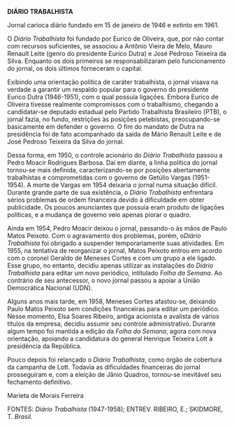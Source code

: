 **DIÁRIO TRABALHISTA**

Jornal carioca diário fundado em 15 de janeiro de 1946 e extinto em
1961.

O *Diário Trabalhista* foi fundado por Eurico de Oliveira, que, por não
contar com recursos suficientes, se associou a Antônio Vieira de Melo,
Mauro Renault Leite (genro do presidente Eurico Dutra) e José Pedroso
Teixeira da Silva. Enquanto os dois primeiros se responsabilizaram pelo
funcionamento do jornal, os dois últimos forneceram o capital.

Exibindo uma orientação política de caráter trabalhista, o jornal visava
na verdade a garantir um respaldo popular para o governo do presidente
Eurico Dutra (1946-1951), com o qual possuía ligações. Embora Eurico de
Oliveira tivesse realmente compromissos com o trabalhismo, chegando a
candidatar-se deputado estadual pelo Partido Trabalhista Brasileiro
(PTB), o jornal fazia, no fundo, restrições às posições petebistas,
preocupando-se basicamente em defender o governo. O fim do mandato de
Dutra na presidência foi de fato acompanhado da saída de Mário Renault
Leite e de José Pedroso Teixeira da Silva do jornal.

Dessa forma, em 1950, o controle acionário do *Diário Trabalhista*
passou a Pedro Moacir Rodrigues Barbosa. Daí em diante, a linha política
do jornal tornou-se mais definida, caracterizando-se por posições
abertamente trabalhistas e comprometidas com o governo de Getúlio Vargas
(1951-1954). A morte de Vargas em 1954 deixaria o jornal numa situação
difícil. Durante grande parte de sua existência, o *Diário Trabalhista*
enfrentara sérios problemas de ordem financeira devido à dificuldade em
obter publicidade. Os poucos anunciantes que possuía eram produto de
ligações políticas, e a mudança de governo veio apenas piorar o quadro.

Ainda em 1954, Pedro Moacir deixou o jornal, passando-o às mãos de Paulo
Matos Peixoto. Com o agravamento dos problemas, porém, o*Diário
Trabalhista* foi obrigado a suspender temporariamente suas atividades.
Em 1955, na tentativa de reorganizar o jornal, Matos Peixoto entrou em
acordo com o coronel Geraldo de Meneses Cortes e com um grupo a ele
ligado. Esse grupo, no entanto, decidiu apenas utilizar as instalações
do *Diário Trabalhista* para editar um novo periódico, intitulado *Folha
da Semana*. Ao contrário de seu antecessor, o novo jornal passou a
apoiar a União Democrática Nacional (UDN).

Alguns anos mais tarde, em 1958, Meneses Cortes afastou-se, deixando
Paulo Matos Peixoto sem condições financeiras para editar um periódico.
Nesse momento, Elsa Soares Ribeiro, antiga acionista e avalista de
vários títulos da empresa, decidiu assumir seu controle administrativo.
Durante algum tempo foi mantida a edição da *Folha da Semana*, agora com
nova orientação, apoiando a candidatura do general Henrique Teixeira
Lott à presidência da República.

Pouco depois foi relançado o *Diário Trabalhista*, como órgão de
cobertura da campanha de Lott. Todavia as dificuldades financeiras do
jornal prosseguiram e, com a eleição de Jânio Quadros, tornou-se
inevitável seu fechamento definitivo.

Marieta de Morais Ferreira

FONTES: *Diário Trabalhista* (1947-1958); ENTREV. RIBEIRO, E.; SKIDMORE,
T. *Brasil*.
